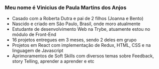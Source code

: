 ### Meu nome é Vinicius de Paula Martins dos Anjos
* Casado com a Roberta Dutra e pai de 2 filhos (Joanna e Bento)
* Nascido e criado em São Paulo, Brasil, onde moro atualmente
* Estudante de desenvolvimento Web na Trybe, atuamente estou no módulo de Front-End
* 16 projetos entregues em 3 meses, sendo 2 deles em grupo
* Projetos em React com implementação de Redux, HTML, CSS e na linguagem de Javascript
* Aprimoramentos de Soft Skills com diversos temas sobre Feedback, story Telling, aprender a aprender e etc

